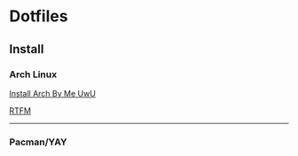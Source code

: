 # Dotfiles


## Install

### Arch Linux
[Install Arch By Me UwU](https://github.com/DeathGabox/Dotfiles/blob/main/Install/ArchLinux.md)

[RTFM](https://wiki.archlinux.org/title/Installation_guide)

---

### Pacman/YAY
